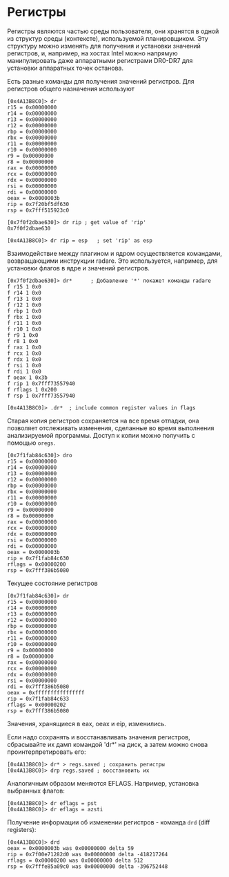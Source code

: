 # Регистры

Регистры являются частью среды пользователя, они хранятся в одной из структур среды (контексте), используемой планировщиком. Эту структуру можно изменять для получения и установки значений регистров, и, например, на хостах Intel можно напрямую манипулировать даже аппаратными регистрами DR0-DR7 для установки аппаратных точек останова.

Есть разные команды для получения значений регистров. Для регистров общего назначения используют

```
[0x4A13B8C0]> dr
r15 = 0x00000000
r14 = 0x00000000
r13 = 0x00000000
r12 = 0x00000000
rbp = 0x00000000
rbx = 0x00000000
r11 = 0x00000000
r10 = 0x00000000
r9 = 0x00000000
r8 = 0x00000000
rax = 0x00000000
rcx = 0x00000000
rdx = 0x00000000
rsi = 0x00000000
rdi = 0x00000000
oeax = 0x0000003b
rip = 0x7f20bf5df630
rsp = 0x7fff515923c0

[0x7f0f2dbae630]> dr rip ; get value of 'rip'
0x7f0f2dbae630

[0x4A13B8C0]> dr rip = esp   ; set 'rip' as esp
```

Взаимодействие между плагином и ядром осуществляется командами, возвращающими инструкции radare. Это используется, например, для установки флагов в ядре и значений регистров.

```
[0x7f0f2dbae630]> dr*      ; Добавление '*' покажет команды radare
f r15 1 0x0
f r14 1 0x0
f r13 1 0x0
f r12 1 0x0
f rbp 1 0x0
f rbx 1 0x0
f r11 1 0x0
f r10 1 0x0
f r9 1 0x0
f r8 1 0x0
f rax 1 0x0
f rcx 1 0x0
f rdx 1 0x0
f rsi 1 0x0
f rdi 1 0x0
f oeax 1 0x3b
f rip 1 0x7fff73557940
f rflags 1 0x200
f rsp 1 0x7fff73557940

[0x4A13B8C0]> .dr*  ; include common register values in flags
```

Старая копия регистров сохраняется на все время отладки, она позволяет отслеживать изменения, сделанные во время выполнения анализируемой программы. Доступ к копии можно получить с помощью `oregs`.

```
[0x7f1fab84c630]> dro
r15 = 0x00000000
r14 = 0x00000000
r13 = 0x00000000
r12 = 0x00000000
rbp = 0x00000000
rbx = 0x00000000
r11 = 0x00000000
r10 = 0x00000000
r9 = 0x00000000
r8 = 0x00000000
rax = 0x00000000
rcx = 0x00000000
rdx = 0x00000000
rsi = 0x00000000
rdi = 0x00000000
oeax = 0x0000003b
rip = 0x7f1fab84c630
rflags = 0x00000200
rsp = 0x7fff386b5080
```
Текущее состояние регистров

```
[0x7f1fab84c630]> dr
r15 = 0x00000000
r14 = 0x00000000
r13 = 0x00000000
r12 = 0x00000000
rbp = 0x00000000
rbx = 0x00000000
r11 = 0x00000000
r10 = 0x00000000
r9 = 0x00000000
r8 = 0x00000000
rax = 0x00000000
rcx = 0x00000000
rdx = 0x00000000
rsi = 0x00000000
rdi = 0x7fff386b5080
oeax = 0xffffffffffffffff
rip = 0x7f1fab84c633
rflags = 0x00000202
rsp = 0x7fff386b5080
```

Значения, хранящиеся в eax, oeax и eip, изменились.

Если надо сохранять и восстанавливать значения регистров,  сбрасывайте их дамп командой 'dr*' на диск, а затем можно снова проинтерпретировать его:

```
[0x4A13B8C0]> dr* > regs.saved ; сохранить регистры
[0x4A13B8C0]> drp regs.saved ; восстановить их
```

Аналогичным образом меняются EFLAGS. Например, установка выбранных флагов:

```
[0x4A13B8C0]> dr eflags = pst
[0x4A13B8C0]> dr eflags = azsti
```

Получение информации об изменении регистров - команда  `drd` (diff registers):

```
[0x4A13B8C0]> drd
oeax = 0x0000003b was 0x00000000 delta 59
rip = 0x7f00e71282d0 was 0x00000000 delta -418217264
rflags = 0x00000200 was 0x00000000 delta 512
rsp = 0x7fffe85a09c0 was 0x00000000 delta -396752448
```
